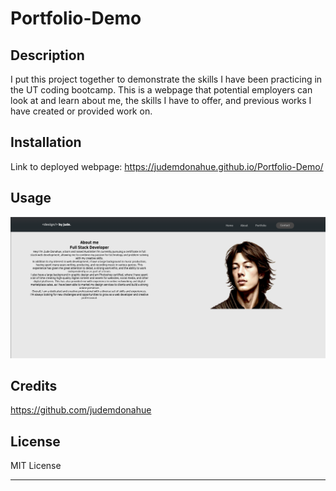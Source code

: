 
# Portfolio-Demo

## Description

I put this project together to demonstrate the skills I have been practicing in the UT coding bootcamp. This is a webpage that potential employers can look at and learn about me, the skills I have to offer, and previous works I have created or provided work on. 

## Installation

Link to deployed webpage: https://judemdonahue.github.io/Portfolio-Demo/

## Usage


![PortfolioScreenshot](assets/images/PortfolioScreenshot.png)

## Credits

https://github.com/judemdonahue

## License

MIT License

---

